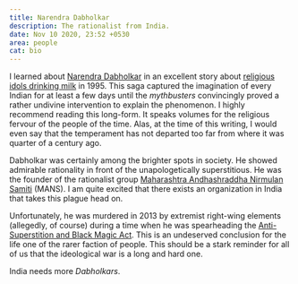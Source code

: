 ```yaml
---
title: Narendra Dabholkar
description: The rationalist from India.
date: Nov 10 2020, 23:52 +0530
area: people
cat: bio
---
```


I learned about [Narendra Dabholkar](https://en.wikipedia.org/wiki/Narendra_Dabholkar)
in an excellent story about [religious idols drinking milk](https://fiftytwo.in/story/milk/)
in 1995. This saga captured the imagination of every Indian for at least a few
days until the _mythbusters_ convincingly proved a rather undivine intervention
to explain the phenomenon. I highly recommend reading this long-form. It speaks 
volumes for the religious fervour of the people of the time. Alas, at the time
of this writing, I would even say that the temperament has not departed too far
from where it was quarter of a century ago.

Dabholkar was certainly among the brighter spots in society. He showed admirable
rationality in front of the unapologetically superstitious. He was the founder
of the rationalist group [Maharashtra Andhashraddha Nirmulan Samiti](https://en.wikipedia.org/wiki/Maharashtra_Andhashraddha_Nirmoolan_Samiti) (MANS). I am quite excited that
there exists an organization in India that takes this plague head on.

Unfortunately, he was murdered in 2013 by extremist right-wing 
elements (allegedly, of course) during a time when he was spearheading the
[Anti-Superstition and Black Magic Act](https://en.wikipedia.org/wiki/Anti-Superstition_and_Black_Magic_Act). This is an undeserved conclusion for
the life one of the rarer faction of people. This should be a stark reminder
for all of us that the ideological war is a long and hard one.

India needs more _Dabholkars_.
